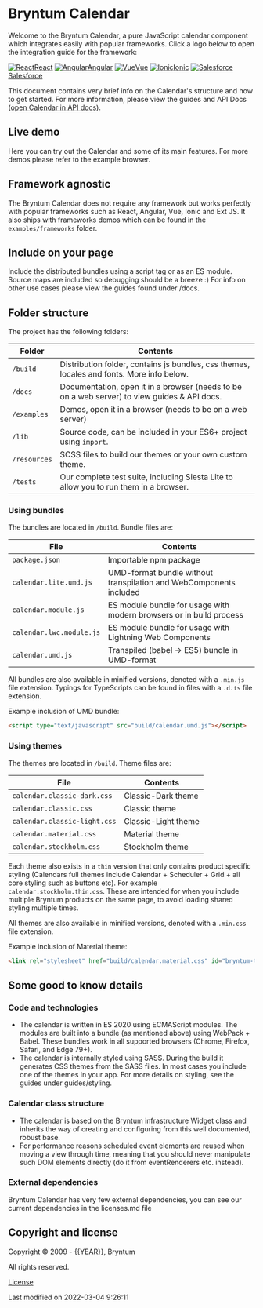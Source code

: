 [//]: # (Links in this document only works when viewed in the documentation browser, surf to ./docs)

# Bryntum Calendar

Welcome to the Bryntum Calendar, a pure JavaScript calendar component which integrates easily with popular frameworks.
Click a logo below to open the integration guide for the framework:

<div class="framework-logos">
<a href="#Calendar/guides/integration/react/guide.md"><img src="Core/logo/react.svg" alt="React"><span>React</span></a>
<a href="#Calendar/guides/integration/angular/guide.md"><img src="Core/logo/angular.svg" alt="Angular"><span>Angular</span></a>
<a href="#Calendar/guides/integration/vue/guide.md"><img src="Core/logo/vue.svg" alt="Vue"><span>Vue</span></a>
<a href="#Calendar/guides/integration/ionic.md"><img src="Core/logo/ionic.svg" alt="Ionic"><span>Ionic</span></a>
<a href="#Calendar/guides/integration/salesforce/readme.md"><img src="Core/logo/salesforce.svg" alt="Salesforce"><span>Salesforce</span></a>
</div>

This document contains very brief info on the Calendar's structure and how to get started. For more information, please
view the guides and API Docs ([open Calendar in API docs](#Calendar/view/Calendar)).

## Live demo

Here you can try out the Calendar and some of its main features. For more demos please refer to the example browser.

<div class="external-example" data-file="Calendar/guides/readme/replaceimage.js"></div>

## Framework agnostic

The Bryntum Calendar does not require any framework but works perfectly with popular frameworks such as React, Angular,
Vue, Ionic and Ext JS. It also ships with frameworks demos which can be found in the `examples/frameworks` folder.

## Include on your page

Include the distributed bundles using a script tag or as an ES module. Source maps are included so debugging should be a
breeze :) For info on other use cases please view the guides found under /docs.

## Folder structure

The project has the following folders:

| Folder       | Contents                                                                                     |
|--------------|----------------------------------------------------------------------------------------------|
| `/build`     | Distribution folder, contains js bundles, css themes, locales and fonts. More info below.    |
| `/docs`      | Documentation, open it in a browser (needs to be on a web server) to view guides & API docs. |
| `/examples`  | Demos, open it in a browser (needs to be on a web server)                                    |
| `/lib`       | Source code, can be included in your ES6+ project using `import`.                            |
| `/resources` | SCSS files to build our themes or your own custom theme.                                     |
| `/tests`     | Our complete test suite, including Siesta Lite to allow you to run them in a browser.        |

### Using bundles

The bundles are located in `/build`. Bundle files are:

| File                     | Contents                                                            |
|--------------------------|---------------------------------------------------------------------|
| `package.json`           | Importable npm package                                              |
| `calendar.lite.umd.js`   | UMD-format bundle without transpilation and WebComponents included  |
| `calendar.module.js`     | ES module bundle for usage with modern browsers or in build process |
| `calendar.lwc.module.js` | ES module bundle for usage with Lightning Web Components            |
| `calendar.umd.js`        | Transpiled (babel -> ES5) bundle in UMD-format                      |

All bundles are also available in minified versions, denoted with a `.min.js` file extension.
Typings for TypeScripts can be found in files with a `.d.ts` file extension.

Example inclusion of UMD bundle:

```html
<script type="text/javascript" src="build/calendar.umd.js"></script>
```

### Using themes

The themes are located in `/build`. Theme files are:

| File                         | Contents            |
|------------------------------|---------------------|
| `calendar.classic-dark.css`  | Classic-Dark theme  |
| `calendar.classic.css`       | Classic theme       |
| `calendar.classic-light.css` | Classic-Light theme |
| `calendar.material.css`      | Material theme      |
| `calendar.stockholm.css`     | Stockholm theme     |

Each theme also exists in a `thin` version that only contains product specific styling (Calendars full themes include
Calendar + Scheduler + Grid + all core styling such as buttons etc). For example `calendar.stockholm.thin.css`. These
are intended for when you include multiple Bryntum products on the same page, to avoid loading shared styling multiple
times.

All themes are also available in minified versions, denoted with a `.min.css` file extension.

Example inclusion of Material theme:

```html
<link rel="stylesheet" href="build/calendar.material.css" id="bryntum-theme">
```

## Some good to know details

### Code and technologies

* The calendar is written in ES 2020 using ECMAScript modules. The modules are built into a bundle (as mentioned above)
  using WebPack + Babel. These bundles work in all supported browsers (Chrome, Firefox, Safari, and Edge 79+).
* The calendar is internally styled using SASS. During the build it generates CSS themes from the SASS files. In most
  cases you include one of the themes in your app. For more details on styling, see the guides under guides/styling.

### Calendar class structure

* The calendar is based on the Bryntum infrastructure Widget class and inherits the way of creating and configuring from
  this well documented, robust base.
* For performance reasons scheduled event elements are reused when moving a view through time, meaning that you should
  never manipulate such DOM elements directly (do it from eventRenderers etc. instead).

### External dependencies

Bryntum Calendar has very few external dependencies, you can see our current dependencies in the licenses.md file

## Copyright and license

Copyright © 2009 - {{YEAR}}, Bryntum

All rights reserved.

[License](https://www.bryntum.com/products/calendar/license/)


<p class="last-modified">Last modified on 2022-03-04 9:26:11</p>
